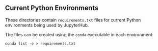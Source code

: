 ## Current Python Environments

These directories contain `requirements.txt` files for current Python environments being used by JupyterHub.

The files can be created using the `conda` executable in each environment:

```
conda list -e > requirements.txt
```
